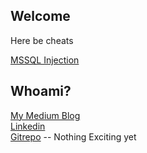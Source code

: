 ## Welcome 

Here be cheats 

[MSSQL Injection](http://lul.lol/mssqli/)

## Whoami? 
[My Medium Blog](https://saeeds.medium.com/) <br />
[Linkedin](https://www.linkedin.com/in/saeedbalquizi/) <br />
[Gitrepo](https://github.com/bleubyte) -- Nothing Exciting yet
